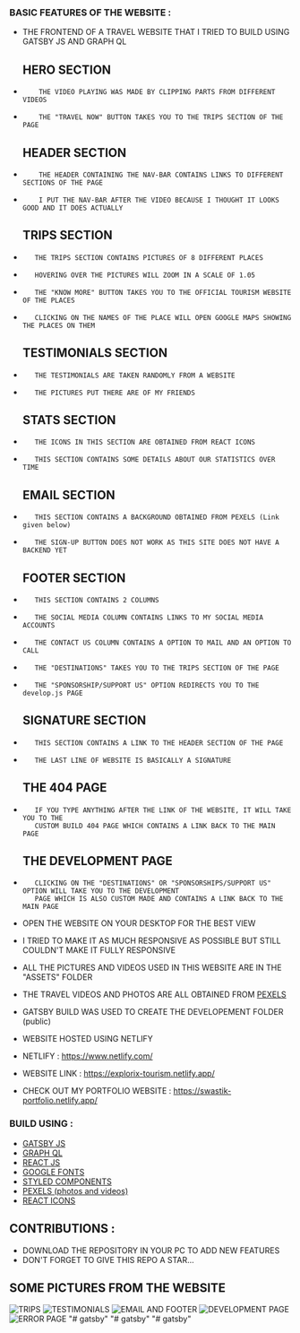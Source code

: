 ### BASIC FEATURES OF THE WEBSITE : 
- THE FRONTEND OF A TRAVEL WEBSITE THAT I TRIED TO BUILD USING GATSBY JS AND GRAPH QL
    ## HERO SECTION
-         THE VIDEO PLAYING WAS MADE BY CLIPPING PARTS FROM DIFFERENT VIDEOS
-         THE "TRAVEL NOW" BUTTON TAKES YOU TO THE TRIPS SECTION OF THE PAGE
    ## HEADER SECTION
-         THE HEADER CONTAINING THE NAV-BAR CONTAINS LINKS TO DIFFERENT SECTIONS OF THE PAGE
-         I PUT THE NAV-BAR AFTER THE VIDEO BECAUSE I THOUGHT IT LOOKS GOOD AND IT DOES ACTUALLY
    ## TRIPS SECTION
-        THE TRIPS SECTION CONTAINS PICTURES OF 8 DIFFERENT PLACES
-        HOVERING OVER THE PICTURES WILL ZOOM IN A SCALE OF 1.05
-        THE "KNOW MORE" BUTTON TAKES YOU TO THE OFFICIAL TOURISM WEBSITE OF THE PLACES
-        CLICKING ON THE NAMES OF THE PLACE WILL OPEN GOOGLE MAPS SHOWING THE PLACES ON THEM
    ## TESTIMONIALS SECTION
-        THE TESTIMONIALS ARE TAKEN RANDOMLY FROM A WEBSITE
-        THE PICTURES PUT THERE ARE OF MY FRIENDS
    ## STATS SECTION
-        THE ICONS IN THIS SECTION ARE OBTAINED FROM REACT ICONS
-        THIS SECTION CONTAINS SOME DETAILS ABOUT OUR STATISTICS OVER TIME
    ## EMAIL SECTION
-        THIS SECTION CONTAINS A BACKGROUND OBTAINED FROM PEXELS (Link given below)
-        THE SIGN-UP BUTTON DOES NOT WORK AS THIS SITE DOES NOT HAVE A BACKEND YET
    ## FOOTER SECTION
-        THIS SECTION CONTAINS 2 COLUMNS
-        THE SOCIAL MEDIA COLUMN CONTAINS LINKS TO MY SOCIAL MEDIA ACCOUNTS
-        THE CONTACT US COLUMN CONTAINS A OPTION TO MAIL AND AN OPTION TO CALL
-        THE "DESTINATIONS" TAKES YOU TO THE TRIPS SECTION OF THE PAGE
-        THE "SPONSORSHIP/SUPPORT US" OPTION REDIRECTS YOU TO THE develop.js PAGE
    ## SIGNATURE SECTION
-        THIS SECTION CONTAINS A LINK TO THE HEADER SECTION OF THE PAGE
-        THE LAST LINE OF WEBSITE IS BASICALLY A SIGNATURE
    ## THE 404 PAGE
-        IF YOU TYPE ANYTHING AFTER THE LINK OF THE WEBSITE, IT WILL TAKE YOU TO THE 
         CUSTOM BUILD 404 PAGE WHICH CONTAINS A LINK BACK TO THE MAIN PAGE
    ## THE DEVELOPMENT PAGE
-        CLICKING ON THE "DESTINATIONS" OR "SPONSORSHIPS/SUPPORT US" OPTION WILL TAKE YOU TO THE DEVELOPMENT 
         PAGE WHICH IS ALSO CUSTOM MADE AND CONTAINS A LINK BACK TO THE MAIN PAGE

- OPEN THE WEBSITE ON YOUR DESKTOP FOR THE BEST VIEW
- I TRIED TO MAKE IT AS MUCH RESPONSIVE AS POSSIBLE BUT STILL COULDN'T MAKE IT FULLY RESPONSIVE

- ALL THE PICTURES AND VIDEOS USED IN THIS WEBSITE ARE IN THE "ASSETS" FOLDER
- THE TRAVEL VIDEOS AND PHOTOS ARE ALL OBTAINED FROM [PEXELS](https://www.pexels.com/)

- GATSBY BUILD WAS USED TO CREATE THE DEVELOPEMENT FOLDER (public)
- WEBSITE HOSTED USING NETLIFY

- NETLIFY : https://www.netlify.com/
- WEBSITE LINK : https://explorix-tourism.netlify.app/

- CHECK OUT MY PORTFOLIO WEBSITE : https://swastik-portfolio.netlify.app/

### BUILD USING :
- [GATSBY JS](https://www.gatsbyjs.com/)
- [GRAPH QL](https://graphql.org/)
- [REACT JS](https://reactjs.org/)
- [GOOGLE FONTS](https://fonts.google.com/)
- [STYLED COMPONENTS](https://styled-components.com/)
- [PEXELS (photos and videos)](https://www.pexels.com/)
- [REACT ICONS](https://react-icons.github.io/react-icons/)


## CONTRIBUTIONS : 
- DOWNLOAD THE REPOSITORY IN YOUR PC TO ADD NEW FEATURES
- DON'T FORGET TO GIVE THIS REPO A STAR...

## SOME PICTURES FROM THE WEBSITE

![TRIPS](https://user-images.githubusercontent.com/69300297/127906361-d9e9914c-05b9-4b17-8a7c-594c97295470.PNG)
![TESTIMONIALS](https://user-images.githubusercontent.com/69300297/127906548-dd21038e-aeba-49b2-9d23-3123848bab39.PNG)
![EMAIL AND FOOTER](https://user-images.githubusercontent.com/69300297/127906563-b18843cd-61c1-4c5e-87a9-db34ea87bb2a.PNG)
![DEVELOPMENT PAGE](https://user-images.githubusercontent.com/69300297/127906556-f67b61cb-1dbd-4cfa-a9b2-eabb5df5300b.PNG)
![ERROR PAGE](https://user-images.githubusercontent.com/69300297/127906571-d49833d3-dad2-4a66-af37-9b21b72cdebe.PNG)
"# gatsby" 
"# gatsby" 
"# gatsby" 
